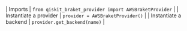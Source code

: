 | Imports | `from qiskit_braket_provider import AWSBraketProvider` |
| Instantiate a provider | `provider = AWSBraketProvider()` |
| Instantiate a backend | `provider.get_backend(name)` |
